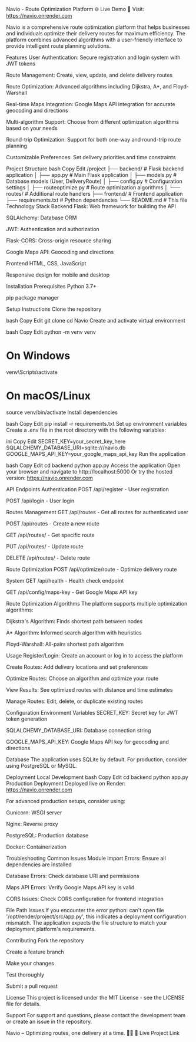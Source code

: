 Navio - Route Optimization Platform
🌐 Live Demo
🔗 Visit: https://navio.onrender.com

Navio is a comprehensive route optimization platform that helps businesses and individuals optimize their delivery routes for maximum efficiency. The platform combines advanced algorithms with a user-friendly interface to provide intelligent route planning solutions.

Features
User Authentication: Secure registration and login system with JWT tokens

Route Management: Create, view, update, and delete delivery routes

Route Optimization: Advanced algorithms including Dijkstra, A*, and Floyd-Warshall

Real-time Maps Integration: Google Maps API integration for accurate geocoding and directions

Multi-algorithm Support: Choose from different optimization algorithms based on your needs

Round-trip Optimization: Support for both one-way and round-trip route planning

Customizable Preferences: Set delivery priorities and time constraints

Project Structure
bash
Copy
Edit
/project
├── backend/                 # Flask backend application
│   ├── app.py              # Main Flask application
│   ├── models.py           # Database models (User, DeliveryRoute)
│   ├── config.py           # Configuration settings
│   ├── routeoptimize.py    # Route optimization algorithms
│   └── routes/             # Additional route handlers
├── frontend/               # Frontend application
├── requirements.txt        # Python dependencies
└── README.md               # This file
Technology Stack
Backend
Flask: Web framework for building the API

SQLAlchemy: Database ORM

JWT: Authentication and authorization

Flask-CORS: Cross-origin resource sharing

Google Maps API: Geocoding and directions

Frontend
HTML, CSS, JavaScript

Responsive design for mobile and desktop

Installation
Prerequisites
Python 3.7+

pip package manager

Setup Instructions
Clone the repository

bash
Copy
Edit
git clone <repository-url>
cd Navio
Create and activate virtual environment

bash
Copy
Edit
python -m venv venv
# On Windows
venv\Scripts\activate
# On macOS/Linux
source venv/bin/activate
Install dependencies

bash
Copy
Edit
pip install -r requirements.txt
Set up environment variables
Create a .env file in the root directory with the following variables:

ini
Copy
Edit
SECRET_KEY=your_secret_key_here
SQLALCHEMY_DATABASE_URI=sqlite:///navio.db
GOOGLE_MAPS_API_KEY=your_google_maps_api_key
Run the application

bash
Copy
Edit
cd backend
python app.py
Access the application
Open your browser and navigate to http://localhost:5000
Or try the hosted version: https://navio.onrender.com

API Endpoints
Authentication
POST /api/register - User registration

POST /api/login - User login

Routes Management
GET /api/routes - Get all routes for authenticated user

POST /api/routes - Create a new route

GET /api/routes/<id> - Get specific route

PUT /api/routes/<id> - Update route

DELETE /api/routes/<id> - Delete route

Route Optimization
POST /api/optimize/route - Optimize delivery route

System
GET /api/health - Health check endpoint

GET /api/config/maps-key - Get Google Maps API key

Route Optimization Algorithms
The platform supports multiple optimization algorithms:

Dijkstra's Algorithm: Finds shortest path between nodes

A* Algorithm: Informed search algorithm with heuristics

Floyd-Warshall: All-pairs shortest path algorithm

Usage
Register/Login: Create an account or log in to access the platform

Create Routes: Add delivery locations and set preferences

Optimize Routes: Choose an algorithm and optimize your route

View Results: See optimized routes with distance and time estimates

Manage Routes: Edit, delete, or duplicate existing routes

Configuration
Environment Variables
SECRET_KEY: Secret key for JWT token generation

SQLALCHEMY_DATABASE_URI: Database connection string

GOOGLE_MAPS_API_KEY: Google Maps API key for geocoding and directions

Database
The application uses SQLite by default. For production, consider using PostgreSQL or MySQL.

Deployment
Local Development
bash
Copy
Edit
cd backend
python app.py
Production Deployment
Deployed live on Render: https://navio.onrender.com

For advanced production setups, consider using:

Gunicorn: WSGI server

Nginx: Reverse proxy

PostgreSQL: Production database

Docker: Containerization

Troubleshooting
Common Issues
Module Import Errors: Ensure all dependencies are installed

Database Errors: Check database URI and permissions

Maps API Errors: Verify Google Maps API key is valid

CORS Issues: Check CORS configuration for frontend integration

File Path Issues
If you encounter the error python: can't open file '/opt/render/project/src/app.py', this indicates a deployment configuration mismatch. The application expects the file structure to match your deployment platform's requirements.

Contributing
Fork the repository

Create a feature branch

Make your changes

Test thoroughly

Submit a pull request

License
This project is licensed under the MIT License - see the LICENSE file for details.

Support
For support and questions, please contact the development team or create an issue in the repository.

Navio – Optimizing routes, one delivery at a time. 🚚✨
🔗 Live Project Link
